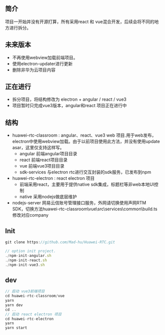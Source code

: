 ## 简介
项目一开始并没有开源打算，所有采用react 和 vue混合开发，后续会将不同的地方进行拆分。
## 未来版本
 - 不再使用webview加载前端项目。
 - 使用electron-updater进行更新
 - 删除非华为云项目内容
## 正在进行
 - 拆分项目，将结构修改为 electron + angular / react / vue3 
 - 项目暂时只完成vue3版本，angular和react 项目正在进行中
## 结构
 - huawei-rtc-classroom : angular、react、vue3 web 项目.用于web发布，electron中使用webview加载。由于以前项目使用此方法，并没有使用update asar，这里仅支持这样写。
   - angular 前端angular项目目录
   - react 前端react项目目录
   - vue 前端vue3项目目录
   - sdk-services 与electron rtc进行交互封装的sdk服务，已发布到npm
 - huawei-rtc-electron  : react electron 项目 
   - 前端采用react，主要用于提供native sdk集成，标题栏等非web本地UI控制
   - native 采用nodejs做底层维护
 - nodejs-server 网易云信账号管理接口服务，外网请切换使用声网RTM SDK，切换方法huawei-rtc-classroom\vue\src\services\common\build.ts 修改对应company
## Init
``` js
git clone https://github.com/Mad-hu/Huawei-RTC.git

// option init project.
./npm-init-angular.sh
./npm-init-react.sh
./npm-init-vue3.sh

```
## dev
``` js
// 启动 vue3前端项目
cd huawei-rtc-classroom/vue
yarn
yarn dev
cd ..
// 启动 react electron 项目
cd huawei-rtc-electron
yarn
yarn start

```

